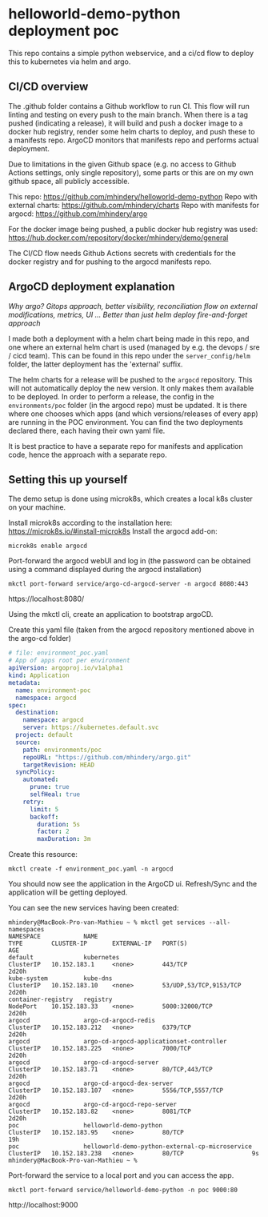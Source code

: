 # helloworld-demo-python deployment poc

This repo contains a simple python webservice, and a ci/cd flow to deploy this to kubernetes via helm and argo.

## CI/CD overview

The .github folder contains a Github workflow to run CI. This flow will run linting and testing on every push to the main branch. When there is a tag pushed (indicating a release), it will build and push a docker image to a docker hub registry, render some helm charts to deploy, and push these to a manifests repo. ArgoCD monitors that manifests repo and performs actual deployment.

Due to limitations in the given Github space (e.g. no access to Github Actions settings, only single repository), some parts or this are on my own github space, all publicly accessible.

This repo: https://github.com/mhindery/helloworld-demo-python
Repo with external charts: https://github.com/mhindery/charts
Repo with manifests for argocd: https://github.com/mhindery/argo

For the docker image being pushed, a public docker hub registry was used: https://hub.docker.com/repository/docker/mhindery/demo/general

The CI/CD flow needs Github Actions secrets with credentials for the docker registry and for pushing to the argocd manifests repo.

## ArgoCD deployment explanation

*Why argo? Gitops approach, better visibility, reconciliation flow on external modifications, metrics, UI ... Better than just helm deploy fire-and-forget approach*

I made both a deployment with a helm chart being made in this repo, and one where an external helm chart is used (managed by e.g. the devops / sre / cicd team). This can be found in this repo under the `server_config/helm` folder, the latter deployment has the 'external' suffix.

The helm charts for a release will be pushed to the `argocd` repository. This will not automatically deploy the new version. It only makes them available to be deployed. In order to perform a release, the config in the `environments/poc` folder (in the argocd repo) must be updated. It is there where one chooses which apps (and which versions/releases of every app) are running in the POC environment. You can find the two deployments declared there, each having their own yaml file.

It is best practice to have a separate repo for manifests and application code, hence the approach with a separate repo.

## Setting this up yourself

The demo setup is done using microk8s, which creates a local k8s cluster on your machine.

Install microk8s according to the installation here: https://microk8s.io/#install-microk8s
Install the argocd add-on: 

```shell
microk8s enable argocd
```

Port-forward the argocd webUI and log in (the password can be obtained using a command displayed during the argocd installation)

```shell
mkctl port-forward service/argo-cd-argocd-server -n argocd 8080:443
```

https://localhost:8080/

Using the mkctl cli, create an application to bootstrap argoCD.

Create this yaml file (taken from the argocd repository mentioned above in the argo-cd folder)

```yaml
# file: environment_poc.yaml
# App of apps root per environment
apiVersion: argoproj.io/v1alpha1
kind: Application
metadata:
  name: environment-poc
  namespace: argocd
spec:
  destination:
    namespace: argocd
    server: https://kubernetes.default.svc
  project: default
  source:
    path: environments/poc
    repoURL: "https://github.com/mhindery/argo.git"
    targetRevision: HEAD
  syncPolicy:
    automated:
      prune: true
      selfHeal: true
    retry:
      limit: 5
      backoff:
        duration: 5s
        factor: 2
        maxDuration: 3m
```

Create this resource:

```shell
mkctl create -f environment_poc.yaml -n argocd
```

You should now see the application in the ArgoCD ui. Refresh/Sync and the application will be getting deployed.

You can see the new services having been created:

```shell
mhindery@MacBook-Pro-van-Mathieu ~ % mkctl get services --all-namespaces
NAMESPACE            NAME                                              TYPE        CLUSTER-IP       EXTERNAL-IP   PORT(S)                  AGE
default              kubernetes                                        ClusterIP   10.152.183.1     <none>        443/TCP                  2d20h
kube-system          kube-dns                                          ClusterIP   10.152.183.10    <none>        53/UDP,53/TCP,9153/TCP   2d20h
container-registry   registry                                          NodePort    10.152.183.33    <none>        5000:32000/TCP           2d20h
argocd               argo-cd-argocd-redis                              ClusterIP   10.152.183.212   <none>        6379/TCP                 2d20h
argocd               argo-cd-argocd-applicationset-controller          ClusterIP   10.152.183.225   <none>        7000/TCP                 2d20h
argocd               argo-cd-argocd-server                             ClusterIP   10.152.183.71    <none>        80/TCP,443/TCP           2d20h
argocd               argo-cd-argocd-dex-server                         ClusterIP   10.152.183.107   <none>        5556/TCP,5557/TCP        2d20h
argocd               argo-cd-argocd-repo-server                        ClusterIP   10.152.183.82    <none>        8081/TCP                 2d20h
poc                  helloworld-demo-python                            ClusterIP   10.152.183.95    <none>        80/TCP                   19h
poc                  helloworld-demo-python-external-cp-microservice   ClusterIP   10.152.183.238   <none>        80/TCP                   9s
mhindery@MacBook-Pro-van-Mathieu ~ % 
```

Port-forward the service to a local port and you can access the app.

```shell
mkctl port-forward service/helloworld-demo-python -n poc 9000:80
```

http://localhost:9000
